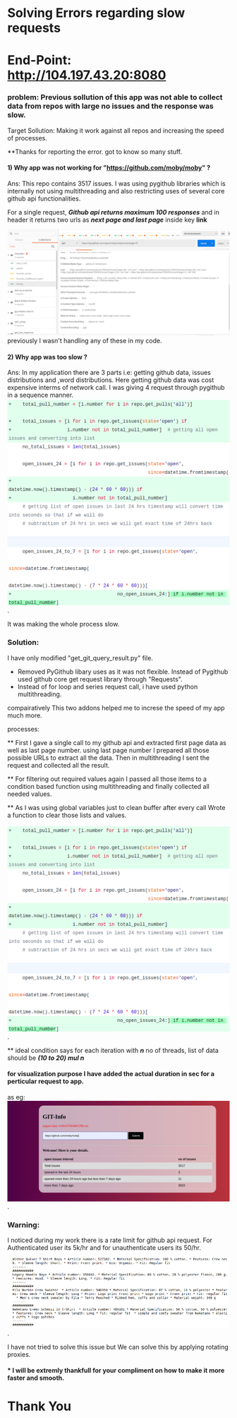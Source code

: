 # Solving Errors regarding slow requests
# End-Point: http://104.197.43.20:8080

### problem: Previous sollution of this app was not able to collect data from repos with large no issues and the response was slow.
Target Sollution: Making it work against all repos and increasing the speed of processes.

**Thanks for reporting the error. got to know so many stuff.

#### 1) Why app was not working for "https://github.com/moby/moby" ?

Ans: This repo contains 3517 issues. I was using pygithub libraries which is internally not using multithreading and also restricting uses of several core github api functionalities.

For a single request, ***Github api returns maximum 100 responses*** and in header it returns two urls as ***next page and last page*** inside key **link**

![#](screenshot_images/t1.png "check link key")
previously I wasn't handling any of these in my code. 

#### 2) Why app was too slow ?

Ans: In my application there are 3 parts i.e: getting github data, issues distributions and ,word distributions. Here getting github data was cost expensive interms of network call.
I was giving 4 request through pygithub in a sequence manner.
![#](screenshot_images/t2.png "previus api call").

It was making the whole process slow.


### Solution:
I have only modified "get_git_query_result.py" file.
* Removed PyGithub libary uses as it was not flexible. Instead of Pygithub used github core get request library through "Requests".
* Instead of for loop and series request call, i have used python multithreading.

compairatively This two addons helped me to increse the speed of my app much more.

processes:

** First I gave a single call to my github api and extracted first page data as well as last page number.
    using last page number I prepared all those possible URLs to extract all the data. Then in multithreading I sent the request and collected all the result.
    
** For filtering out required values again I passed all those items to a condition based function using multithreading and finally collected all needed values.

** As I was using global variables just to clean buffer after every call Wrote a function to clear those lists and values.


![#](screenshot_images/t2.png "multithreading").

** ideal condition says for each iteration with ***n*** no of threads, list of data should be ***(10 to 20) mul n***



#### for visualization purpose I have added the actual duration in sec for a perticular request to app.
as eg:
![#](screenshot_images/t4.png "request example").



### Warning:
I noticed during my work there is a rate limit for github api request. For Authenticated user its 5k/hr and for unauthenticate users its 50/hr.

![#](screenshot_images/t5.png "requests rate limit").

I have not tried to solve this issue but We can solve this by applying rotating proxies.


#### * I will be extremly thankfull for your compliment on how to make it more faster and smooth.


# Thank You
